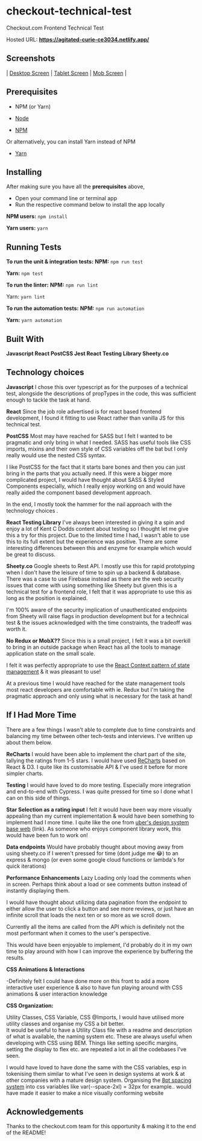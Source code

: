 # checkout-technical-test

Checkout.com Frontend Technical Test

Hosted URL: **https://agitated-curie-ce3034.netlify.app/**

## Screenshots

| <a href="https://ibb.co/hyy3Rx2">Desktop Screen</a> |
<a href="https://ibb.co/wM6QXpF">Tablet Screen</a> |
<a href="https://ibb.co/0KpCQgN">Mob Screen</a> |

## Prerequisites

- NPM (or Yarn)

- [Node](https://nodejs.org)
- [NPM](https://www.npmjs.com/)

Or alternatively, you can install Yarn instead of NPM

- [Yarn](https://yarnpkg.com/)

## Installing

After making sure you have all the **prerequisites** above,

- Open your command line or terminal app
- Run the respective command below to install the app locally

**NPM users:**
`npm install`

**Yarn users:**
`yarn`

## Running Tests

**To run the unit & integration tests:**
**NPM:**
`npm run test`

**Yarn:**
`npm test`

**To run the linter:**
**NPM:**
`npm run lint`

Yarn:
`yarn lint`

**To run the automation tests:**
**NPM:**
`npm run automation`

**Yarn:**
`yarn automation`

## Built With

**Javascript
React
PostCSS
Jest
React Testing Library
Sheety.co**

## Technology choices

**Javascript**
I chose this over typescript as for the purposes of a technical test, alongside the descriptions of propTypes in the code, this was sufficient enough to tackle the task at hand.

**React**
Since the job role advertised is for react based frontend development, I found it fitting to use React rather than vanilla JS for this technical test.

**PostCSS**
Most may have reached for SASS but I felt I wanted to be pragmatic and only bring in what I needed. SASS has useful tools like CSS imports, mixins and their own style of CSS variables off the bat but I only really would use the nested CSS syntax.

I like PostCSS for the fact that it starts bare bones and then you can just bring in the parts that you actually need.
If this were a bigger more complicated project, I would have thought about SASS & Styled Components especially, which I really enjoy working on and would have really aided the component based development approach.

In the end, I mostly took the hammer for the nail approach with the technology choices .

**React Testing Library**
I've always been interested in giving it a spin and enjoy a lot of Kent C Dodds content about testing so I thought let me give this a try for this project.
Due to the limited time I had, I wasn't able to use this to its full extent but the experience was positive.
There are some interesting differences between this and enzyme for example which would be great to discuss.

**Sheety.co**
Google sheets to Rest API.
I mostly use this for rapid prototyping when I don't have the leisure of time to spin up a backend & database.
There was a case to use Firebase instead as there are the web security issues that come with using something like Sheety but given this is a technical test for a frontend role, I felt that it was appropriate to use this as long as the position is explained.

I'm 100% aware of the security implication of unauthenticated endpoints from Sheety will raise flags in production development but for a technical test & the issues acknowledged with the time constraints, the tradeoff was worth it.

**No Redux or MobX??**
Since this is a small project, I felt it was a bit overkill to bring in an outside package when React has all the tools to manage application state on the small scale.

I felt it was perfectly appropriate to use the [React Context pattern of state management](https://medium.com/swlh/the-comprehensive-8pt-grid-guide-aa16ff402179) & it was pleasant to use!

At a previous time I would have reached for the state management tools most react developers are comfortable with ie. Redux but I'm taking the pragmatic approach and only using what is necessary for the task at hand!

## If I Had More Time

There are a few things I wasn't able to complete due to time constraints and balancing my time between other tech-tests and interviews. I've written up about them below.

**ReCharts**
I would have been able to implement the chart part of the site, tallying the ratings from 1-5 stars.
I would have used [ReCharts](http://recharts.org/en-US/) based on React & D3. I quite like its customisable API & I've used it before for more simpler charts.

**Testing**
I would have loved to do more testing. Especially more integration and end-to-end with Cypress. I was quite pressed for time so I done what I can on this side of things.

**Star Selection as a rating input**
I felt it would have been way more visually appealing than my current implementation & would have been something to implement had I more time.
I quite like the one from [uber's design system base web](https://baseweb.design/components/rating/) (link).
As someone who enjoys component library work, this would have been fun to work on!

**Data endpoints**
Would have probably thought about moving away from using sheety.co if I weren't pressed for time (dont judge me 😂) to an express & mongo (or even some google cloud functions or lambda's for quick iterations)

**Performance Enhancements**
Lazy Loading only load the comments when in screen.
Perhaps think about a load or see comments button instead of instantly displaying them.

I would have thought about utilizing data pagination from the endpoint to either allow the user to click a button and see more reviews, or just have an infinite scroll that loads the next ten or so more as we scroll down.

Currently all the items are called from the API which is definitely not the most performant when it comes to the user's perspective.

This would have been enjoyable to implement, I'd probably do it in my own time to play around with how I can improve the experience by buffering the results.

**CSS Animations & Interactions**

-Definitely felt I could have done more on this front to add a more interactive user experience & also to have fun playing around with CSS animations & user interaction knowledge

**CSS Organization:**

Utility Classes, CSS Variable, CSS @Imports,
I would have utilised more utility classes and organise my CSS a bit better.  
It would be useful to have a Utility Class file with a readme and description of what is available, the naming system etc. These are always useful when developing with CSS using BEM. Things like setting specific margins, setting the display to flex etc. are repeated a lot in all the codebases I've seen.

I would have loved to have done the same with the CSS variables, esp in tokenising them similar to what I've seen in design systems at work & at other companies with a mature design system. Organising the [8pt spacing system](https://medium.com/swlh/the-comprehensive-8pt-grid-guide-aa16ff402179) into css variables like var(--space-2xl) = 32px for example.. would have made it easier to make a nice visually conforming website

## Acknowledgements

Thanks to the checkout.com team for this opportunity & making it to the end of the README!
